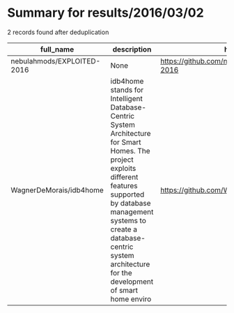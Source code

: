 
# Summary for results/2016/03/02
    
2 records found after deduplication

| full_name | description | html_url | matched_list | matched_count | pushed_at | size | stargazers_count | language | forks_count | vul_ids |
|----------------------------|------------------------------------------------------------------------------------------------------------------------------------------------------------------------------------------------------------------------------------------------------------------|-----------------------------------------------|----------------|-----------------|---------------------------|--------|--------------------|------------|---------------|-----------|
| nebulahmods/EXPLOITED-2016 | None | https://github.com/nebulahmods/EXPLOITED-2016 | ['exploit'] | 1 | 2016-03-02 02:33:23+00:00 | 213 | 0 | nan | 0 | [] |
| WagnerDeMorais/idb4home | idb4home stands for Intelligent Database-Centric System Architecture for Smart Homes. The project exploits different features supported by database management systems to create a database-centric system architecture for the development of smart home enviro | https://github.com/WagnerDeMorais/idb4home | ['exploit'] | 1 | 2016-03-02 15:20:16+00:00 | 0 | 0 | nan | 0 | [] |
